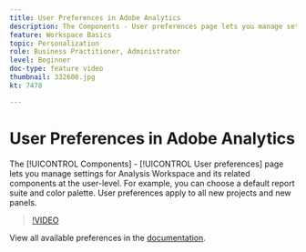 ```yaml
---
title: User Preferences in Adobe Analytics
description: The Components - User preferences page lets you manage settings for Analysis Workspace and its related components at the user-level. For example, you can choose a default report suite and color palette. User preferences apply to all new projects and new panels.
feature: Workspace Basics
topic: Personalization
role: Business Practitioner, Administrator
level: Beginner
doc-type: feature video
thumbnail: 332600.jpg
kt: 7478

---
```


# User Preferences in Adobe Analytics

The [!UICONTROL Components] - [!UICONTROL User preferences] page lets you manage settings for Analysis Workspace and its related components at the user-level. For example, you can choose a default report suite and color palette. User preferences apply to all new projects and new panels.

>[!VIDEO](https://video.tv.adobe.com/v/332600/?quality=12&learn=on)

View all available preferences in the [documentation](https://experienceleague.adobe.com/docs/analytics/analyze/analysis-workspace/user-preferences.html).
